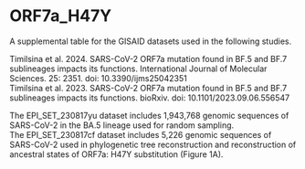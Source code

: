 # ORF7a_H47Y
A supplemental table for the GISAID datasets used in the following studies.

Timilsina et al. 2024. SARS-CoV-2 ORF7a mutation found in BF.5 and BF.7 sublineages impacts its functions. International Journal of Molecular Sciences. 25: 2351. doi: 10.3390/ijms25042351\
Timilsina et al. 2023. SARS-CoV-2 ORF7a mutation found in BF.5 and BF.7 sublineages impacts its functions. bioRxiv. doi: 10.1101/2023.09.06.556547

The EPI_SET_230817yu dataset includes 1,943,768 genomic sequences of SARS-CoV-2 in the BA.5 lineage used for random sampling.\
The EPI_SET_230817cf dataset includes 5,226 genomic sequences of SARS-CoV-2 used in phylogenetic tree reconstruction and reconstruction of ancestral states of ORF7a: H47Y substitution (Figure 1A).
